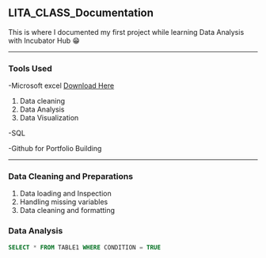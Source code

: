 ## LITA_CLASS_Documentation
This is where I documented my first project while learning Data Analysis with Incubator Hub 😁

---
### Tools Used
-Microsoft excel [Download Here](https://www.microsoft.com/en-ng/)
  1. Data cleaning
  2. Data Analysis
  3. Data Visualization
     
-SQL

-Github for Portfolio Building

---
### Data Cleaning and Preparations
1. Data loading and Inspection
2. Handling missing variables
3. Data cleaning and formatting

### Data Analysis

``` SQL
SELECT * FROM TABLE1 WHERE CONDITION = TRUE
```
